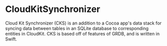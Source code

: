 # CloudKitSynchronizer #

Cloud Kit Synchronizer (CKS) is an addition to a Cocoa app's data stack for syncing data between tables in an SQLite database to corresponding entities in CloudKit. CKS is based off of features of GRDB, and is written in Swift. 